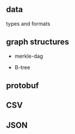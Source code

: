 ## data
types and formats

## graph structures
- merkle-dag

- B-tree

## protobuf

## CSV

## JSON
